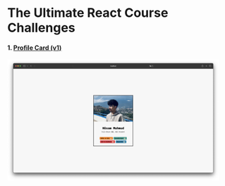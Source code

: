 # The Ultimate React Course Challenges

#### 1. [Profile Card (v1)](profile-card-v1)

<img alt="chal-1.png" src="assets/chal-1.png" width="480"/>

